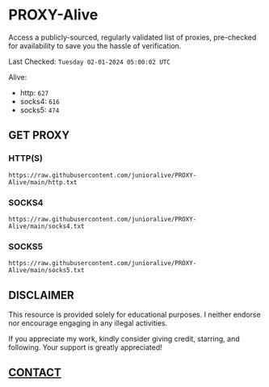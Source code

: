 # PROXY-Alive

Access a publicly-sourced, regularly validated list of proxies, pre-checked for availability to save you the hassle of verification.

Last Checked: `Tuesday 02-01-2024 05:00:02 UTC`

Alive:
- http: `627`
- socks4: `616`
- socks5: `474`

## GET PROXY

### HTTP(S)

```https://raw.githubusercontent.com/junioralive/PROXY-Alive/main/http.txt```

### SOCKS4

```https://raw.githubusercontent.com/junioralive/PROXY-Alive/main/socks4.txt```

### SOCKS5

```https://raw.githubusercontent.com/junioralive/PROXY-Alive/main/socks5.txt```

## DISCLAIMER

This resource is provided solely for educational purposes. I neither endorse nor encourage engaging in any illegal activities.

If you appreciate my work, kindly consider giving credit, starring, and following. Your support is greatly appreciated! 

## [CONTACT](https://t.me/TheJuniorAlive)

